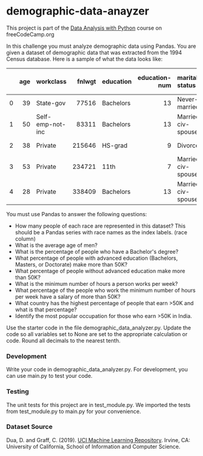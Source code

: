 # demographic-data-anayzer
This project is part of the [Data Analysis with Python](https://www.freecodecamp.org/learn/data-analysis-with-python/) course on freeCodeCamp.org

In this challenge you must analyze demographic data using Pandas. You are given a dataset of demographic data that was extracted from the 1994 Census database. Here is a sample of what the data looks like:

|    |   age | workclass        |   fnlwgt | education   |   education-num | marital-status     | occupation        | relationship   | race   | sex    |   capital-gain |   capital-loss |   hours-per-week | native-country   | salary   |
|---:|------:|:-----------------|---------:|:------------|----------------:|:-------------------|:------------------|:---------------|:-------|:-------|---------------:|---------------:|-----------------:|:-----------------|:---------|
|  0 |    39 | State-gov        |    77516 | Bachelors   |              13 | Never-married      | Adm-clerical      | Not-in-family  | White  | Male   |           2174 |              0 |               40 | United-States    | <=50K    |
|  1 |    50 | Self-emp-not-inc |    83311 | Bachelors   |              13 | Married-civ-spouse | Exec-managerial   | Husband        | White  | Male   |              0 |              0 |               13 | United-States    | <=50K    |
|  2 |    38 | Private          |   215646 | HS-grad     |               9 | Divorced           | Handlers-cleaners | Not-in-family  | White  | Male   |              0 |              0 |               40 | United-States    | <=50K    |
|  3 |    53 | Private          |   234721 | 11th        |               7 | Married-civ-spouse | Handlers-cleaners | Husband        | Black  | Male   |              0 |              0 |               40 | United-States    | <=50K    |
|  4 |    28 | Private          |   338409 | Bachelors   |              13 | Married-civ-spouse | Prof-specialty    | Wife           | Black  | Female |              0 |              0 |               40 | Cuba             | <=50K    |

You must use Pandas to answer the following questions:

- How many people of each race are represented in this dataset? This should be a Pandas series with race names as the index labels. (race column)
- What is the average age of men?
- What is the percentage of people who have a Bachelor's degree?
- What percentage of people with advanced education (Bachelors, Masters, or Doctorate) make more than 50K?
- What percentage of people without advanced education make more than 50K?
- What is the minimum number of hours a person works per week?
- What percentage of the people who work the minimum number of hours per week have a salary of more than 50K?
- What country has the highest percentage of people that earn >50K and what is that percentage?
- Identify the most popular occupation for those who earn >50K in India.

Use the starter code in the file demographic_data_analyzer.py. Update the code so all variables set to None are set to the appropriate calculation or code. Round all decimals to the nearest tenth.

### Development
Write your code in demographic_data_analyzer.py. For development, you can use main.py to test your code.

### Testing
The unit tests for this project are in test_module.py. We imported the tests from test_module.py to main.py for your convenience.

### Dataset Source
Dua, D. and Graff, C. (2019). [UCI Machine Learning Repository](http://archive.ics.uci.edu/ml). Irvine, CA: University of California, School of Information and Computer Science.
